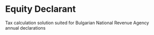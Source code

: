 # Equity Declarant
Tax calculation solution suited for Bulgarian National Revenue Agency annual declarations
